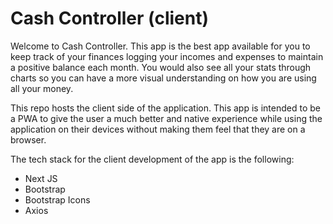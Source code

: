 # Cash Controller (client)

Welcome to Cash Controller. This app is the best app available for you to keep track of your finances logging your incomes and expenses to maintain a positive balance each month. You would also see all your stats through charts so you can have a more visual understanding on how you are using all your money.

This repo hosts the client side of the application. This app is intended to be a PWA to give the user a much better and native experience while using the application on their devices without making them feel that they are on a browser. 

The tech stack for the client development of the app is the following:
- Next JS
- Bootstrap
- Bootstrap Icons
- Axios
